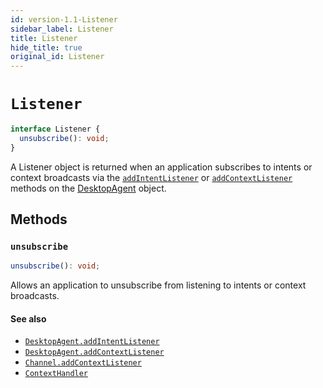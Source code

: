 ```yaml
---
id: version-1.1-Listener
sidebar_label: Listener
title: Listener
hide_title: true
original_id: Listener
---
```

# `Listener`

```typescript
interface Listener {
  unsubscribe(): void;
}
```

A Listener object is returned when an application subscribes to intents or context broadcasts via the [`addIntentListener`](#addintentlistener) or [`addContextListener`](#addcontextlistener) methods on the [DesktopAgent](DesktopAgent) object.

## Methods

### `unsubscribe`

```ts
unsubscribe(): void;
```

Allows an application to unsubscribe from listening to intents or context broadcasts. 

#### See also
* [`DesktopAgent.addIntentListener`](DestkopAgent#addintentlistener)
* [`DesktopAgent.addContextListener`](DesktopAgent#addcontextlistener)
* [`Channel.addContextListener`](Channel#addcontextlistener)
* [`ContextHandler`](ContextHandler)